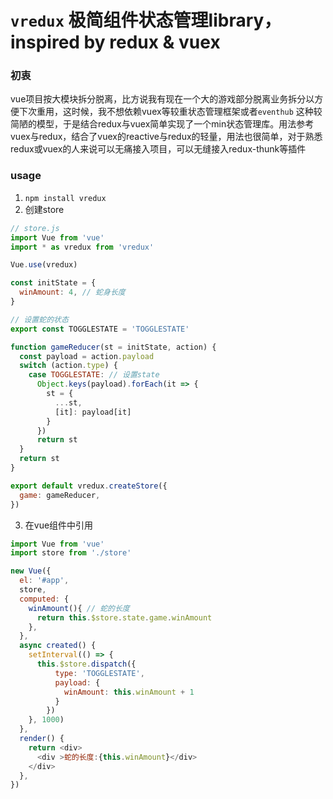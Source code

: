 # `vredux` 极简组件状态管理library，inspired by redux & vuex

### 初衷

vue项目按大模块拆分脱离，比方说我有现在一个大的游戏部分脱离业务拆分以方便下次重用，这时候，我不想依赖vuex等较重状态管理框架或者`eventhub` 这种较简陋的模型，于是结合redux与vuex简单实现了一个min状态管理库。用法参考vuex与redux，结合了vuex的reactive与redux的轻量，用法也很简单，对于熟悉redux或vuex的人来说可以无痛接入项目，可以无缝接入redux-thunk等插件

### usage

1. `npm install vredux`
2. 创建store
```js
// store.js
import Vue from 'vue'
import * as vredux from 'vredux'

Vue.use(vredux)

const initState = {
  winAmount: 4, // 蛇身长度
}

// 设置蛇的状态
export const TOGGLESTATE = 'TOGGLESTATE'

function gameReducer(st = initState, action) {
  const payload = action.payload
  switch (action.type) {
    case TOGGLESTATE: // 设置state
      Object.keys(payload).forEach(it => {
        st = {
          ...st,
          [it]: payload[it]
        }
      })
      return st
  }
  return st
}

export default vredux.createStore({
  game: gameReducer,
})
```
3. 在vue组件中引用
```js
import Vue from 'vue'
import store from './store'

new Vue({
  el: '#app',
  store,
  computed: {
    winAmount(){ // 蛇的长度
      return this.$store.state.game.winAmount
    },
  },
  async created() {
    setInterval(() => {
      this.$store.dispatch({
          type: 'TOGGLESTATE',
          payload: {
            winAmount: this.winAmount + 1
          }
        })
    }, 1000)
  },
  render() {
    return <div>
      <div >蛇的长度:{this.winAmount}</div>
    </div>
  },
})
```
